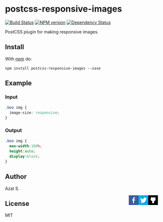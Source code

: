 # postcss-responsive-images

[![Build Status](https://travis-ci.org/azat-io/postcss-responsive-images.svg?branch=master)][ci] [![NPM version](https://badge.fury.io/js/postcss-responsive-images.svg)][npm] [![Dependency Status](https://gemnasium.com/azat-io/postcss-responsive-images.svg)][deps]

PostCSS plugin for making responsive images.

## Install

With [npm](https://npmjs.org/package/postcss-responsive-images) do:

```
npm install postcss-responsive-images --save
```

## Example

### Input

```css
.boo img {
  image-size: responsive;
}
```

### Output

```css
.boo img {
  max-width:100%;
  height:auto;
  display:block;
}
```

## Author

Azat S.

<a href="https://github.com/azat-io">
  <img src="https://raw.githubusercontent.com/azat-io/generator-alchemist/master/images/github.png" style="float:right">
</a>
<a href="https://twitter.com/azat_io">
  <img src="https://raw.githubusercontent.com/azat-io/generator-alchemist/master/images/twitter.png" style="float:right">
</a>
<a href="https://www.facebook.com/azats.io">
  <img src="https://raw.githubusercontent.com/azat-io/generator-alchemist/master/images/facebook.png" style="float:right">
</a>

## License

MIT

[ci]:      https://travis-ci.org/azat-io/postcss-responsive-images
[deps]:    https://gemnasium.com/azat-io/postcss-responsive-images
[npm]:     http://badge.fury.io/js/postcss-responsive-images
[postcss]: https://github.com/postcss/postcss
